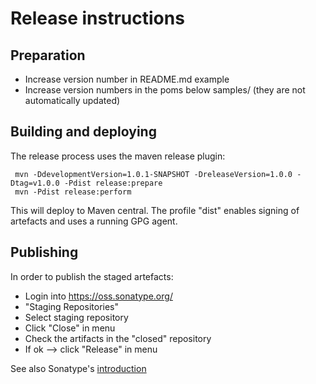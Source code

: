 
# Release instructions

## Preparation

* Increase version number in README.md example
* Increase version numbers in the poms below samples/ (they are not automatically updated)

## Building and deploying

The release process uses the maven release plugin:

     mvn -DdevelopmentVersion=1.0.1-SNAPSHOT -DreleaseVersion=1.0.0 -Dtag=v1.0.0 -Pdist release:prepare
     mvn -Pdist release:perform
 
This will deploy to Maven central. The profile "dist" enables signing
of artefacts and uses a running GPG agent.

## Publishing 

In order to publish the staged artefacts:

* Login into https://oss.sonatype.org/
* "Staging Repositories"
* Select staging repository
* Click "Close" in menu
* Check the artifacts in the "closed" repository
* If ok --> click "Release" in menu

See also Sonatype's [introduction][1]


   [1]: https://docs.sonatype.org/display/Repository/Sonatype+OSS+Maven+Repository+Usage+Guide
